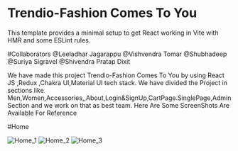 # Trendio-Fashion Comes To You

This template provides a minimal setup to get React working in Vite with HMR and some ESLint rules.

#Collaborators
@Leeladhar Jagarappu
@Vishvendra Tomar
@Shubhadeep
@Suriya Sigravel
@Shivendra Pratap Dixit


We have made this project Trendio-Fashion Comes To You by using React JS ,Redux ,Chakra UI,Material UI tech stack.
We have divided the Project in sections like Men,Women,Accessories,,About,Login&SignUp,CartPage.SinglePage,Admin Section and we work on that as best team.
Here Are Some ScreenShots Are Available For Reference

#Home


![Home_1](https://github.com/suriyasingaravel/handy-string-7765/assets/112815087/edd299e9-a6d4-4006-82c3-570288d1180b)
![Home_2](https://github.com/suriyasingaravel/handy-string-7765/assets/112815087/2f353a92-f830-495a-b128-b70953d8d6b0)
![Home_3](https://github.com/suriyasingaravel/handy-string-7765/assets/112815087/94a0f858-dc5e-43f5-9d92-7ddb40c0f27c)


